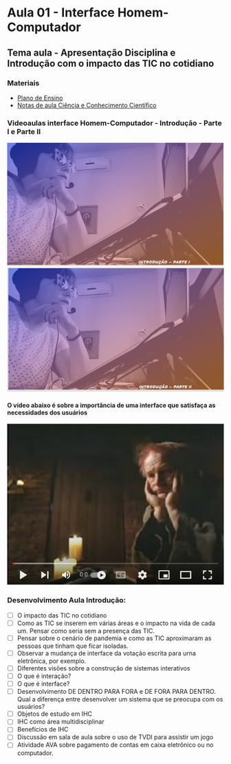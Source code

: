 # Aula 01 - Interface Homem-Computador
## Tema aula - Apresentação Disciplina e Introdução com o impacto das TIC no cotidiano

### Materiais
- [Plano de Ensino](plano_ensino_ihc_2021_2.pdf)
- [Notas de aula Ciência e Conhecimento Científico](aula_introducao.pdf)

### Videoaulas interface Homem-Computador -  Introdução - Parte I e Parte II
[![Introdução PARTE I](capa_1.png)]()
[![Introdução PARTE II](capa_2.png)]()

####  O vídeo abaixo é sobre a importância de uma interface que satisfaça as necessidades dos usuários

[![material complementar](help1.png)](https://www.youtube.com/watch?v=IJq-x2Vrv8c)

### Desenvolvimento Aula Introdução: 

- [ ]  O impacto das TIC no cotidiano
- [ ]  Como as TIC se inserem em várias áreas e o impacto na vida de cada um. Pensar como seria sem a presença das TIC.
- [ ]  Pensar sobre o cenário de pandemia e como as TIC aproximaram as pessoas que tinham que ficar isoladas.
- [ ]  Observar a mudança de interface da votação escrita para urna eletrônica, por exemplo.
- [ ]  Diferentes visões sobre a construção de sistemas interativos
- [ ]  O que é interação?
- [ ]  O que é interface?
- [ ]  Desenvolvimento DE DENTRO PARA FORA e DE FORA PARA DENTRO. Qual a diferença entre desenvolver um sistema que se preocupa com os usuários?
- [ ]  Objetos de estudo em IHC
- [ ]  IHC como área multidisciplinar
- [ ]  Benefícios de  IHC
- [ ]  Discussão em sala de aula sobre o uso de TVDI para assistir um jogo
- [ ]  Atividade AVA sobre pagamento de contas em caixa eletrônico ou no computador.
